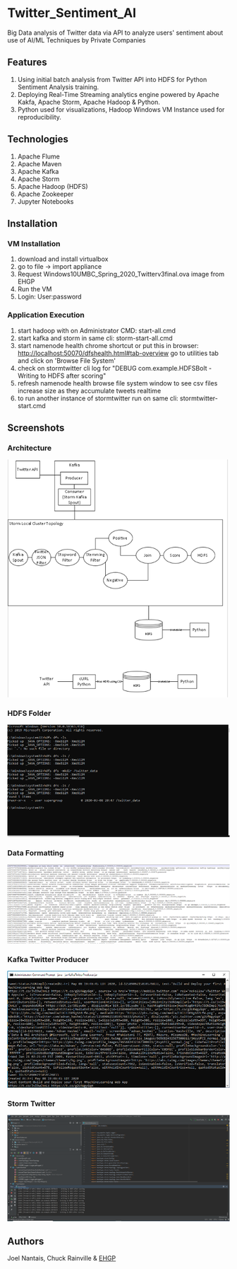 # Twitter_Sentiment_AI

Big Data analysis of Twitter data via API to analyze users' sentiment about use of AI/ML Techniques by Private Companies

## Features

1. Using initial batch analysis from Twitter API into HDFS for Python Sentiment Analysis training.
2. Deploying Real-Time Streaming analytics engine powered by Apache Kakfa, Apache Storm, Apache Hadoop & Python.
3. Python used for visualizations, Hadoop Windows VM Instance used for reproducibility.

## Technologies

1. Apache Flume
2. Apache Maven
3. Apache Kafka
4. Apache Storm
5. Apache Hadoop (HDFS)
6. Apache Zookeeper
7. Jupyter Notebooks

## Installation

### VM Installation

1. download and install virtualbox
2. go to file -> import appliance
3. Request Windows10UMBC_Spring_2020_Twitterv3final.ova image from EHGP
4. Run the VM
5. Login: User:password

### Application Execution

1. start hadoop with on Administrator CMD: start-all.cmd
2. start kafka and storm in same cli: storm-start-all.cmd
3. start namenode health chrome shortcut or put this in browser: <http://localhost:50070/dfshealth.html#tab-overview>
go to utilities tab and click on 'Browse File System'
4. check on stormtwitter cli log for "DEBUG com.example.HDFSBolt  - Writing to HDFS after scoring"
5. refresh namenode health browse file system window to see csv files increase size as they accumulate tweets realtime
6. to run another instance of stormtwitter run on same cli: stormtwitter-start.cmd

## Screenshots

### Architecture
[![Architecture](img/Architecture.PNG)](https://github.com/ehgp/Twitter_Sentiment_AI/tree/master/img/Architecture.PNG)

### HDFS Folder
[![HDFS Folder](img/creating%20hdfs%20folder.PNG)](https://github.com/ehgp/Twitter_Sentiment_AI/tree/master/img/creating%20hdfs%20folder.PNG)

### Data Formatting
[![Data Formatting](img/dataformat.PNG)](https://github.com/ehgp/Twitter_Sentiment_AI/tree/master/img/dataformat.PNG)

### Kafka Twitter Producer
[![Kafka Twitter Producer](img/KafkaTwitterProducer.PNG)](https://github.com/ehgp/Twitter_Sentiment_AI/tree/master/img/KafkaTwitterProducer.PNG)

### Storm Twitter
[![Storm Twitter](img/StormTwitter.PNG)](https://github.com/ehgp/Twitter_Sentiment_AI/tree/master/img/StormTwitter.PNG)

## Authors

Joel Nantais, Chuck Rainville & [EHGP](https://ehgp.github.io)
